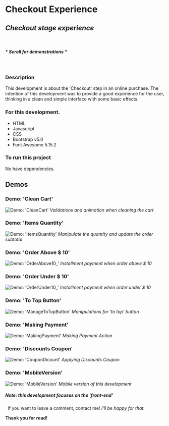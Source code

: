 # Checkout Experience

## _Checkout stage experience_
&nbsp;
##### _* Scroll for demonstrations *_
&nbsp;
### Description

This development is about the 'Checkout' step in an online purchase.
The intention of this development was to provide a good experience for the user, thinking in a clean and simple interface with some basic effects.

### For this development.

- HTML
- Javascript
- CSS
 - Bootstrap v5.0
- Font Awesome 5.15.2

### To run this project

No have dependencies.

## Demos

### Demo: 'Clean Cart'
![Demo: 'CleanCart'](assets/img/demo/CleanCart.gif)
_Validations and animation when cleaning the cart_

### Demo: 'Items Quantity'
![Demo: 'ItemsQuantity'](assets/img/demo/ItemsQuantity.gif)
_Manipulate the quantity and update the order subtotal_

### Demo: 'Order Above $ 10'
![Demo: 'OrderAbove10_'](assets/img/demo/OrderAbove10_.gif)
_Installment payment when order above $ 10_

### Demo: 'Order Under $ 10'
![Demo: 'OrderUnder10_'](assets/img/demo/OrderUnder10_.gif)
_Installment payment when order under $ 10_

### Demo: 'To Top Button'
![Demo: 'ManageToTopButton'](assets/img/demo/ManageToTopButton.gif)
_Manipulations for 'to top' button_

### Demo: 'Making Payment'
![Demo: 'MakingPayment'](assets/img/demo/MakingPayment.gif)
_Making Payment Action_

### Demo: 'Discounts Coupon'
![Demo: 'CouponDicount'](assets/img/demo/CouponDicount.gif)
_Applying Discounts Coupon_

### Demo: 'MobileVersion'
![Demo: 'MobileVersion'](assets/img/demo/MobileVersion.gif)
_Mobile version of this development_
&nbsp;
##### _Note: this development focuses on the 'front-end'_
&nbsp;
If you want to leave a comment, contact me!
_I'll be happy for that._

**Thank you for read!**
